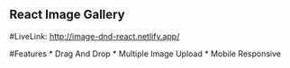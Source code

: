 ## React Image Gallery

#LiveLink: http://image-dnd-react.netlify.app/

#Features
    * Drag And Drop
    * Multiple Image Upload
    * Mobile Responsive